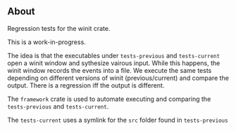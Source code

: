 
## About

Regression tests for the winit crate.

This is a work-in-progress.

The idea is that the executables under `tests-previous` and `tests-current` open a winit window and sythesize vairous input. While this happens, the winit window records the events into a file. We execute the same tests depending on different versions of winit (previous/current) and compare the output. There is a regression iff the output is different.

The `framework` crate is used to automate executing and comparing the `tests-previous` and `tests-current`.

The `tests-current` uses a symlink for the `src` folder found in `tests-previous`
